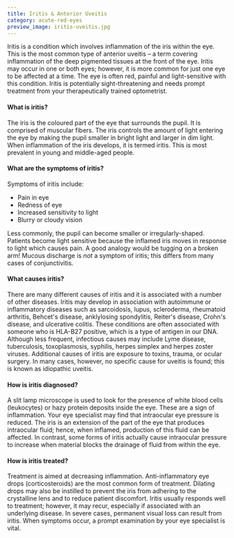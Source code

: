 ```yaml
---
title: Iritis & Anterior Uveitis
category: acute-red-eyes
preview_image: iritis-uveitis.jpg
---
```


<div class="employee-heading">
<p>Iritis is a condition which involves inflammation of the iris within the eye. This is the most common type of anterior uveitis – a term covering inflammation of the deep pigmented tissues at the front of the eye. Iritis may occur in one or both eyes; however, it is more common for just one eye to be affected at a time. The eye is often red, painful and light-sensitive with this condition. Iritis is potentially sight-threatening and needs prompt treatment from your therapeutically trained optometrist.</p>
</div>

#### What is iritis?

The iris is the coloured part of the eye that surrounds the pupil. It is comprised of muscular fibers. The iris controls the amount of light entering the eye by making the pupil smaller in bright light and larger in dim light. When inflammation of the iris develops, it is termed iritis. This is most prevalent in young and middle-aged people.

#### What are the symptoms of iritis?

Symptoms of iritis include:

- Pain in eye
- Redness of eye
- Increased sensitivity to light
- Blurry or cloudy vision

Less commonly, the pupil can become smaller or irregularly-shaped. Patients become light sensitive because the inflamed iris moves in response to light which causes pain. A good analogy would be tugging on a broken arm! Mucous discharge is <i>not</i> a symptom of iritis; this differs from many cases of conjunctivitis.

#### What causes iritis?

There are many different causes of iritis and it is associated with a number of other diseases. Iritis may develop in association with autoimmune or inflammatory diseases such as sarcoidosis, lupus, scleroderma, rheumatoid arthritis, Behcet's disease, anklylosing spondylitis, Reiter's disease, Crohn's disease, and ulcerative colitis. These conditions are often associated with someone who is HLA-B27 positive, which is a type of antigen in our DNA. Although less frequent, infectious causes may include Lyme disease, tuberculosis, toxoplasmosis, syphilis, herpes simplex and herpes zoster viruses. Additional causes of iritis are exposure to toxins, trauma, or ocular surgery. In many cases, however, no specific cause for uveitis is found; this is known as idiopathic uveitis.

#### How is iritis diagnosed?

A slit lamp microscope is used to look for the presence of white blood cells (leukocytes) or hazy protein deposits inside the eye. These are a sign of inflammation. Your eye specialist may find that intraocular eye pressure is reduced. The iris is an extension of the part of the eye that produces intraocular fluid; hence, when inflamed, production of this fluid can be affected. In contrast, some forms of iritis actually cause intraocular pressure to increase when material blocks the drainage of fluid from within the eye.

#### How is iritis treated?

Treatment is aimed at decreasing inflammation. Anti-inflammatory eye drops (corticosteroids) are the most common form of treatment. Dilating drops may also be instilled to prevent the iris from adhering to the crystalline lens and to reduce patient discomfort. Iritis usually responds well to treatment; however, it may recur, especially if associated with an underlying disease. In severe cases, permanent visual loss can result from iritis. When symptoms occur, a prompt examination by your eye specialist is vital.
